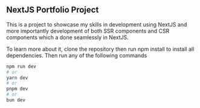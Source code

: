 ## NextJS Portfolio Project

This is a project to showcase my skills in development using NextJS and more importantly development of both SSR components and CSR components which a done seamlessly in NextJS.

To learn more about it, clone the repository then run npm install to install all dependencies.
Then run any of the following commands

```bash
npm run dev
# or
yarn dev
# or
pnpm dev
# or
bun dev
```
